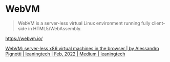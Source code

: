 # WebVM

> WebVM is a server-less virtual Linux environment running fully client-side
> in HTML5/WebAssembly.

<https://webvm.io/>

[WebVM: server-less x86 virtual machines in the browser | by Alessandro Pignotti | leaningtech | Feb, 2022 | Medium | leaningtech](https://medium.com/leaningtech/webvm-client-side-x86-virtual-machines-in-the-browser-40a60170b361)
